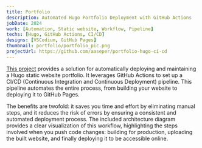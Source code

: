 ```yaml
---
title: Portfolio
description: Automated Hugo Portfolio Deployment with GitHub Actions
jobDate: 2024
work: [Automation, Static website, Workflow, Pipeline]
techs: [Hugo, GitHub Actions, CI/CD]
designs: [VSCodium, GitHub Pages]
thumbnail: portfolio/portfolio_pic.png
projectUrl: https://github.com/aaseper/portfolio-hugo-ci-cd
---
```


[This project](https://github.com/aaseper/portfolio-hugo-ci-cd) provides a solution for automatically deploying and maintaining a Hugo static website portfolio. It leverages GitHub Actions to set up a CI/CD (Continuous Integration and Continuous Deployment) pipeline. This pipeline automates the entire process, from building your website to deploying it to GitHub Pages.

The benefits are twofold: it saves you time and effort by eliminating manual steps, and it reduces the risk of errors by ensuring a consistent and automated deployment process. The included architecture diagram provides a clear visualization of this workflow, highlighting the steps involved when you push code changes: building for production, uploading the built website, and finally deploying it to be accessible online.